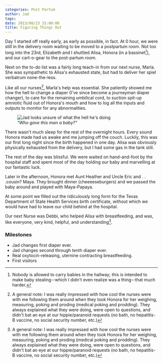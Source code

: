 ```yaml
---
categories: Post Partum 
author: Jad
tags:
date: 2013/08/23 15:00:00
title: Figuring Things Out
---
```

Day 1 started off really early, as early as possible, in fact.  At 0 hour, we were still in the delivery room waiting to be moved to a postpartum room.  Not too long into the 23rd, Elizabeth and I shuttled Alisa, Honora (in a bassinet[^1]), and our cart-o-gear to the post-partum room. 

Next on the to-do list was a fairly long teach-in from our next nurse, Marla.  She was sympathetic to Alisa's exhausted state, but had to deliver her spiel verbatrum none-the-less.  

Like all our nurses[^2], Marla's help was essential.  She patiently showed me how the hell to change a diaper (I've since become a journeyman diaper changer), to care for the remaining umbilical cord, to suction spit-up amniotic fluid out of Honora's mouth and how to log all the inputs and outputs to monitor for any abnormalities.

<figure class="floatleft">
<img src="/img/img_1453_1_medium.jpg" alt="Jad looks unsure of what 
the hell he's doing" />
<figcaption class="width300"><em>"Who gave this man a baby?"</em></figcaption>
</figure>

There wasn't much sleep for the rest of the overnight hours.  Every sound Honora made had us awake and me jumping off the couch.  Luckily, this was our first long night since the birth happened in one day.  Alisa was obviously physically exhausted from the delivery, but I had some gas in the tank still.

The rest of the day was blissful.  We were waited on hand-and-foot by the hospital staff and spent most of the day holding our baby and marvelling at our fantastic luck.

Later in the afternoon, Honora met Aunt Heather and Uncle Eric and . . .cousin? Maya.  They brought dinner (cheeeeseburgers) and we passed the baby around and played with Maya-Papaya.

At some point we filled out the ridiculously long form for the Texas Department of State Health Services birth certificate, without which we would have had to leave our child behind at the hospital. 

Our next Nurse was Debbi, who helped Alisa with breastfeeding, and was, like everyone, very kind, helpful, and understanding[^2].

[^1]: Nobody is allowed to carry babies in the hallway; this is intended to make baby stealing--which I didn't even realize was a thing--that much harder.

[^2]: A general note: I was really impressed with how cool the nurses were with me following them around when they took Honora for her weighing, measuring, poking and proding (medical poking and prodding).  They always explained what they were doing, were open to questions, and didn't bat an eye at our hippie/paranoid requests (no bath, no hepatitis-B vaccine, no social security number, etc.)


### Milestones
* Jad changes first diaper ever.
* Jad changes second through tenth diaper ever.
* Real oxytocin-releasing, uternine contracting breastfeeding.
* First visitors